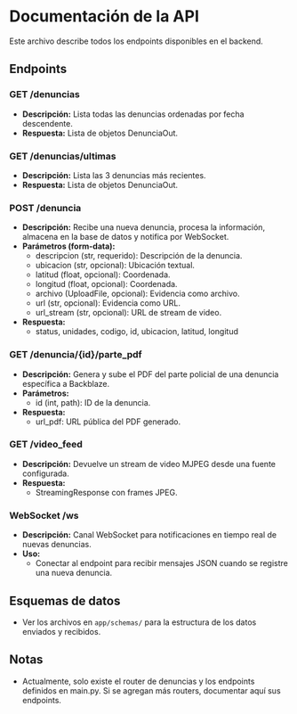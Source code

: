 # Documentación de la API

Este archivo describe todos los endpoints disponibles en el backend.

## Endpoints

### GET /denuncias
- **Descripción:** Lista todas las denuncias ordenadas por fecha descendente.
- **Respuesta:** Lista de objetos DenunciaOut.

### GET /denuncias/ultimas
- **Descripción:** Lista las 3 denuncias más recientes.
- **Respuesta:** Lista de objetos DenunciaOut.

### POST /denuncia
- **Descripción:** Recibe una nueva denuncia, procesa la información, almacena en la base de datos y notifica por WebSocket.
- **Parámetros (form-data):**
  - descripcion (str, requerido): Descripción de la denuncia.
  - ubicacion (str, opcional): Ubicación textual.
  - latitud (float, opcional): Coordenada.
  - longitud (float, opcional): Coordenada.
  - archivo (UploadFile, opcional): Evidencia como archivo.
  - url (str, opcional): Evidencia como URL.
  - url_stream (str, opcional): URL de stream de video.
- **Respuesta:**
  - status, unidades, codigo, id, ubicacion, latitud, longitud

### GET /denuncia/{id}/parte_pdf
- **Descripción:** Genera y sube el PDF del parte policial de una denuncia específica a Backblaze.
- **Parámetros:**
  - id (int, path): ID de la denuncia.
- **Respuesta:**
  - url_pdf: URL pública del PDF generado.

### GET /video_feed
- **Descripción:** Devuelve un stream de video MJPEG desde una fuente configurada.
- **Respuesta:**
  - StreamingResponse con frames JPEG.

### WebSocket /ws
- **Descripción:** Canal WebSocket para notificaciones en tiempo real de nuevas denuncias.
- **Uso:**
  - Conectar al endpoint para recibir mensajes JSON cuando se registre una nueva denuncia.

## Esquemas de datos
- Ver los archivos en `app/schemas/` para la estructura de los datos enviados y recibidos.

## Notas
- Actualmente, solo existe el router de denuncias y los endpoints definidos en main.py. Si se agregan más routers, documentar aquí sus endpoints. 